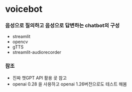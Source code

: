 # voicebot 
### 음성으로 질의하고 음성으로 답변하는 chatbot의 구성 
- streamlit
- opencv
- gTTS
- streamlit-audiorecorder
###  참조 
- 진짜 챗GPT API 활용 굦 참고
- openai 0.28 을 사용하고 openai 1.26버전으로도 테스트 해봄 
